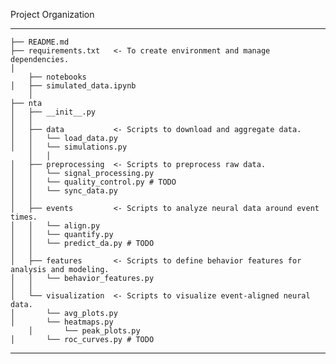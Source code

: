 Project Organization

----------
	├── README.md         
	├── requirements.txt   <- To create environment and manage dependencies.
	│                       
        ├── notebooks
    │   ├── simulated_data.ipynb
        │
	├── nta                
	│   ├── __init__.py    
	│   │
	│   ├── data           <- Scripts to download and aggregate data.
	│   │   └── load_data.py
	│   │   └── simulations.py
        │   │
	│   ├── preprocessing  <- Scripts to preprocess raw data.
	│   │   └── signal_processing.py
	│   │   └── quality_control.py # TODO
	│   │   └── sync_data.py
	│   │
	│   ├── events         <- Scripts to analyze neural data around event times.
	│   │   └── align.py
	│   │   └── quantify.py
	│   │   └── predict_da.py # TODO
	│   │
	│   ├── features       <- Scripts to define behavior features for analysis and modeling.
	│   │   └── behavior_features.py
	│   │
	│   └── visualization  <- Scripts to visualize event-aligned neural data.
	│       └── avg_plots.py
	│       └── heatmaps.py
        │       └── peak_plots.py
	│       └── roc_curves.py # TODO
----------

